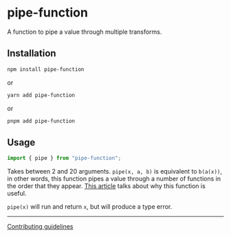# pipe-function

A function to pipe a value through multiple transforms.

## Installation

```bash
npm install pipe-function
```

or

```bash
yarn add pipe-function
```

or

```bash
pnpm add pipe-function
```

## Usage

```ts
import { pipe } from "pipe-function";
```

Takes between 2 and 20 arguments. `pipe(x, a, b)` is equivalent to `b(a(x))`, in other words, this function pipes a value through a number of functions in the order that they appear. [This article](https://dev.to/ivan7237d/i-ve-used-the-pipe-function-2-560-times-and-i-can-tell-you-it-s-good-4aal) talks about why this function is useful.

`pipe(x)` will run and return `x`, but will produce a type error.

---

[Contributing guidelines](https://github.com/ivan7237d/pipe-function/blob/master/.github/CONTRIBUTING.md)
